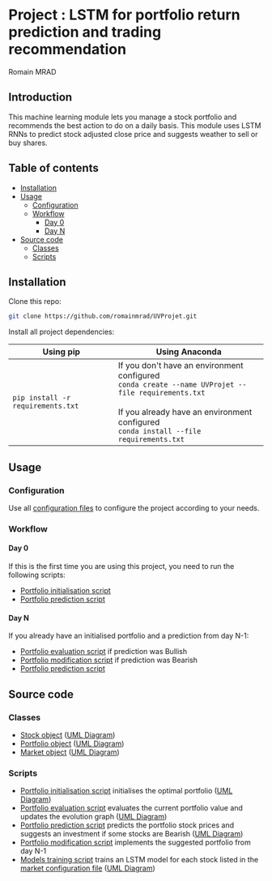 # Project : LSTM for portfolio return prediction and trading recommendation
Romain MRAD 

## Introduction

This machine learning module lets you manage a stock portfolio and recommends the best action to do on a daily basis. 
This module uses LSTM RNNs to predict stock adjusted close price and suggests weather to sell or buy shares.

## Table of contents

- [Installation](#installation)
- [Usage](#usage)
  - [Configuration](#configuration)
  - [Workflow](#workflow)
    - [Day 0](#day-0)
    - [Day N](#day-n)
- [Source code](#source-code)
  - [Classes](#classes)
  - [Scripts](#scripts)

## Installation

Clone this repo: 

```bash
git clone https://github.com/romainmrad/UVProjet.git
```

Install all project dependencies:

| Using pip                           | Using Anaconda                                                                                                                                                                                                     |
|-------------------------------------|--------------------------------------------------------------------------------------------------------------------------------------------------------------------------------------------------------------------|
| ``pip install -r requirements.txt`` | If you don't have an environment configured <br/>```conda create --name UVProjet --file requirements.txt```<br/><br/>If you already have an environment configured<br/>```conda install --file requirements.txt``` |

## Usage

### Configuration

Use all [configuration files](config) to configure the project according to your needs.

### Workflow

#### Day 0

If this is the first time you are using this project, you need to run the following scripts:
- [Portfolio initialisation script](scripts/portfolio_initialisation.py)
- [Portfolio prediction script](scripts/portfolio_prediction.py)

#### Day N

If you already have an initialised portfolio and a prediction from day N-1:
- [Portfolio evaluation script](scripts/portfolio_evaluation.py) if prediction was Bullish
- [Portfolio modification script](scripts/portfolio_modification.py) if prediction was Bearish
- [Portfolio prediction script](scripts/portfolio_prediction.py)

## Source code

### Classes
- [Stock object](src/stock.py) ([UML Diagram](docs/class/stock.png))
- [Portfolio object](src/portfolio.py) ([UML Diagram](docs/class/portfolio.png))
- [Market object](src/market.py) ([UML Diagram](docs/class/market.png))

### Scripts
- [Portfolio initialisation script](scripts/portfolio_initialisation.py) initialises the optimal portfolio
([UML Diagram](docs/sequence/portfolio_initialisation.png))
- [Portfolio evaluation script](scripts/portfolio_evaluation.py) evaluates the current portfolio value and updates the 
evolution graph ([UML Diagram](docs/sequence/portfolio_evaluation.png))
- [Portfolio prediction script](scripts/portfolio_prediction.py) predicts the portfolio stock prices and suggests an 
investment if some stocks are Bearish ([UML Diagram](docs/sequence/portfolio_prediction.png))
- [Portfolio modification script](scripts/portfolio_modification.py) implements the suggested portfolio from day N-1 
- [Models training script](scripts/train_models.py) trains an LSTM model for each stock listed in the 
[market configuration file](config/market_config.json) ([UML Diagram](docs/sequence/train_models.png))

